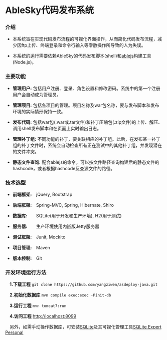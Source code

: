 # AbleSky代码发布系统

### 介绍
- 本系统旨在实现代码发布流程的可视化界面操作，从而简化代码发布流程，减少因ftp上传、终端登录和命令行输入等零散操作所导致的人为失误。

- 本系统的运行需要依赖AbleSky的代码发布脚本(shell)和[ablejs](https://github.com/ablesky/ablejs)构建工具(Node.js)。

### 主要功能

- **管理用户:** 包括用户注册、登录、角色设置和修改密码。系统中的第一个注册用户会自动成为管理员。

- **管理项目:** 包括各项目的管理。项目名称及war包名称，要与发布脚本和发布环境的实际情形保持一致。

- **发布代码:** 包括war包(.war或.tar文件)和补丁压缩包(.zip文件)的上传、解压、调用shell发布脚本和在页面上实时输出日志。

- **管理补丁组:** 不同功能的补丁，要关联相应的补丁组。此后，在发布某一补丁组的补丁文件时，系统会自动检查所有正在测试中的其他补丁组，并发现潜在的文件冲突。

- **静态文件查询:** 配合ablejs的命令，可以按文件路径查询构建后的静态文件的hashcode，或者根据hashcode反查源文件的路径。

### 技术选型

- **前端框架:**&ensp;&ensp;jQuery, Bootstrap

- **后端框架:**&ensp;&ensp;Spring-MVC, Spring, Hibernate, Shiro

- **数据库:**&ensp;&ensp;&ensp;&ensp;SQLite(用于开发和生产环境), H2(用于测试)
 
- **服务器:**&ensp;&ensp;&ensp;&ensp;生产环境使用内嵌版Jetty服务器

- **测试框架:**&ensp;&ensp;Junit, Mockito

- **项目管理:**&ensp;&ensp;Maven

- **版本控制:**&ensp;&ensp;Git

### 开发环境运行方法

 &ensp;&ensp;**1.下载工程**  `git clone https://github.com/yangziwen/asdeploy-java.git`

 &ensp;&ensp;**2.初始化数据库**  `mvn compile exec:exec -Pinit-db`

 &ensp;&ensp;**3.运行工程**  `mvn tomcat7:run`

 &ensp;&ensp;**4.访问工程** [http://localhost:8099](http://localhost:8099)

 &ensp;&ensp;另外，如需手动操作数据库，可安装[SQLite](http://www.sqlite.org/download.html)及其可视化管理工具[SQLite Expert Personal](http://www.sqliteexpert.com/download.html)
